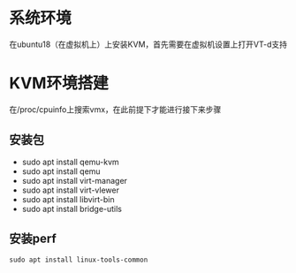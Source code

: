
# 系统环境

在ubuntu18（在虚拟机上）上安装KVM，首先需要在虚拟机设置上打开VT-d支持


# KVM环境搭建
在/proc/cpuinfo上搜索vmx，在此前提下才能进行接下来步骤

## 安装包
- sudo apt install qemu-kvm
- sudo apt install qemu
- sudo apt install virt-manager
- sudo apt install virt-vlewer
- sudo apt install libvirt-bin
- sudo apt install bridge-utils

## 安装perf

```
sudo apt install linux-tools-common

```
